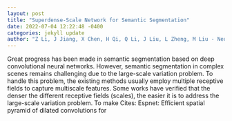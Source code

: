 ```yaml
--- 
layout: post 
title: "Superdense-Scale Network for Semantic Segmentation" 
date: 2022-07-04 12:22:48 -0400 
categories: jekyll update 
author: "Z Li, J Jiang, X Chen, H Qi, Q Li, J Liu, L Zheng, M Liu - Neurocomputing, 2022" 
--- 
```

Great progress has been made in semantic segmentation based on deep convolutional neural networks. However, semantic segmentation in complex scenes remains challenging due to the large-scale variation problem. To handle this problem, the existing methods usually employ multiple receptive fields to capture multiscale features. Some works have verified that the denser the different receptive fields (scales), the easier it is to address the large-scale variation problem. To make Cites: Espnet: Efficient spatial pyramid of dilated convolutions for